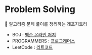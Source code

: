 # Problem Solving
🚀 알고리즘 문제 풀이를 정리하는 레포지토리

* BOJ : [백준 온라인 저지](https://www.acmicpc.net/)
* PROGRAMMERS : [프로그래머스](https://programmers.co.kr/learn/challenges/)
* LeetCode : [리트코드](https://leetcode.com/problemset/all/)
